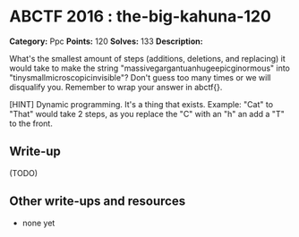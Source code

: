 # ABCTF 2016 : the-big-kahuna-120

**Category:** Ppc
**Points:** 120
**Solves:** 133
**Description:**

What's the smallest amount of steps (additions, deletions, and replacing) it would take to make the string "massivegargantuanhugeepicginormous" into "tinysmallmicroscopicinvisible"? Don't guess too many times or we will disqualify you. Remember to wrap your answer in abctf{}.

[HINT] Dynamic programming. It's a thing that exists. Example: "Cat" to "That" would take 2 steps, as you replace the "C" with an "h" an add a "T" to the front.


## Write-up

(TODO)

## Other write-ups and resources

* none yet

